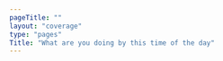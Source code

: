```yaml
---
pageTitle: ""
layout: "coverage"
type: "pages"
Title: "What are you doing by this time of the day"
---
```

